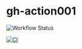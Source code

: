 # gh-action001


![Workflow Status](https://github.com/Shristi-Satvik/gh-action001/blob/main/.github/workflows/action1.yml/badge.svg?branch=main)

[![CI](https://github.com/Shristi-Satvik/gh-action001/actions/workflows/action1.yml/badge.svg?branch=main)](https://github.com/Shristi-Satvik/gh-action001/actions/workflows/action1.yml)
